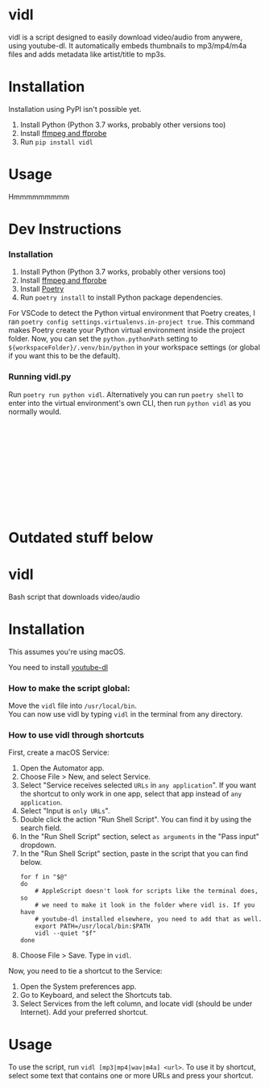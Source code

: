 # vidl
vidl is a script designed to easily download video/audio from anywere, using youtube-dl. It automatically embeds thumbnails to mp3/mp4/m4a files and adds metadata like artist/title to mp3s.

# Installation
Installation using PyPI isn't possible yet.
1. Install Python (Python 3.7 works, probably other versions too)
2. Install [ffmpeg and ffprobe](https://www.ffmpeg.org/)
3. Run `pip install vidl`

# Usage
Hmmmmmmmmm

# Dev Instructions
### Installation
1. Install Python (Python 3.7 works, probably other versions too)
2. Install [ffmpeg and ffprobe](https://www.ffmpeg.org/)
3. Install [Poetry](https://poetry.eustace.io)
4. Run `poetry install` to install Python package dependencies.

For VSCode to detect the Python virtual environment that Poetry creates, I ran `poetry config settings.virtualenvs.in-project true`. This command makes Poetry create your Python virtual environment inside the project folder. Now, you can set the `python.pythonPath` setting to `${workspaceFolder}/.venv/bin/python` in your workspace settings (or global if you want this to be the default).

### Running vidl.py
Run `poetry run python vidl`. Alternatively you can run `poetry shell` to enter into the virtual environment's own CLI, then run `python vidl` as you normally would.







<p>&nbsp;</p>
<p>&nbsp;</p>
<p>&nbsp;</p>
<p>&nbsp;</p>
<p>&nbsp;</p>
<p>&nbsp;</p>


# Outdated stuff below

# vidl
Bash script that downloads video/audio

# Installation
This assumes you're using macOS.

You need to install [youtube-dl](https://rg3.github.io/youtube-dl/download.html)

### How to make the script global:  
Move the `vidl` file into `/usr/local/bin`.  
You can now use vidl by typing `vidl` in the terminal from any directory.

### How to use vidl through shortcuts
First, create a macOS Service:
1. Open the Automator app.
2. Choose File > New, and select Service.
3. Select "Service receives selected `URLs` in `any application`". If you want the shortcut to only work in one app, select that app instead of `any application`.
4. Select "Input is `only URLs`".
5. Double click the action "Run Shell Script". You can find it by using the search field.
6. In the "Run Shell Script" section, select `as arguments` in the "Pass input" dropdown.
7. In the "Run Shell Script" section, paste in the script that you can find below.
    ```
    for f in "$@"
    do
        # AppleScript doesn't look for scripts like the terminal does, so
        # we need to make it look in the folder where vidl is. If you have
        # youtube-dl installed elsewhere, you need to add that as well.
        export PATH=/usr/local/bin:$PATH
        vidl --quiet "$f"
    done
    ```
8. Choose File > Save. Type in `vidl`.

Now, you need to tie a shortcut to the Service:
1. Open the System preferences app.
2. Go to Keyboard, and select the Shortcuts tab.
3. Select Services from the left column, and locate vidl (should be under Internet). Add your preferred shortcut.

# Usage
To use the script, run `vidl [mp3|mp4|wav|m4a] <url>`.
To use it by shortcut, select some text that contains one or more URLs and press your shortcut.
